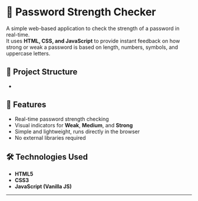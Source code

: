 # 🔐 Password Strength Checker

A simple web-based application to check the strength of a password in real-time.  
It uses **HTML, CSS, and JavaScript** to provide instant feedback on how strong or weak a password is based on length, numbers, symbols, and uppercase letters.


## 📂 Project Structure
- 



## 🚀 Features
- Real-time password strength checking  
- Visual indicators for **Weak**, **Medium**, and **Strong**  
- Simple and lightweight, runs directly in the browser  
- No external libraries required  


## 🛠️ Technologies Used
- **HTML5**
- **CSS3**
- **JavaScript (Vanilla JS)**

---



